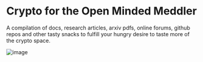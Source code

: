 # Crypto for the Open Minded Meddler 
A compilation of docs, research articles, arxiv pdfs, online forums, github repos and other tasty snacks to fulfill your hungry desire to taste more of the crypto space. 

![image](https://user-images.githubusercontent.com/75656036/126269311-b839977f-c00e-44ab-b71b-61a0b6781f63.png)
